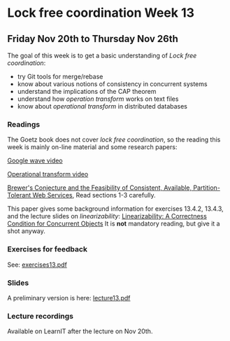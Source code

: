 # Lock free coordination Week 13
## Friday Nov 20th to Thursday Nov 26th

The goal of this week is to get a basic understanding of *Lock free coordination*:

- try Git tools for merge/rebase
- know about various notions of consistency in concurrent systems
- understand the implications of the CAP theorem
- understand how *operation transform* works on text files
- know about *operational transform* in distributed databases



### Readings
The Goetz book does not cover *lock free coordination*, so the reading  this week 
is mainly on-line material and some research papers:

[Google wave video](https://youtu.be/p6pgxLaDdQw)

[Operational transform video](https://youtu.be/3ykZYKCK7AM)

[Brewer's Conjecture and the Feasibility of Consistent, Available,
Partition-Tolerant Web Services](GilbertAndLynch.pdf), Read sections 1-3 carefully. 

This paper gives some background information for exercises 13.4.2, 13.4.3, and the lecture slides on *linearizability*:
[Linearizability: A Correctness Condition for Concurrent Objects](WingHerlihyCons.pdf)
It is **not** mandatory reading, but give it a shot anyway.


### Exercises for feedback

See: [exercises13.pdf](exercises13.pdf)

### Slides
A preliminary version is here: [lecture13.pdf](lecture13Preliminary.pdf)

### Lecture recordings
Available on LearnIT  after the lecture on Nov 20th.

